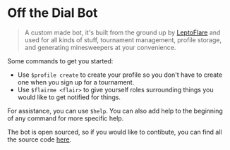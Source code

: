# Off the Dial Bot
> A custom made bot, it's built from the ground up by [LeptoFlare](https://lepto.tech) and used for all kinds of stuff, tournament management, profile storage, and generating minesweepers at your convenience.

Some commands to get you started:
- Use `$profile create` to create your profile so you don't have to create one when you sign up for a tournament.
- Use `$flairme <flair>` to give yourself roles surrounding things you would like to get notified for things.

For assistance, you can use `$help`. You can also add help to the beginning of any command for more specific help.

The bot is open sourced, so if you would like to contibute, you can find all the source code [here](https://github.com/offthedial/bot).
